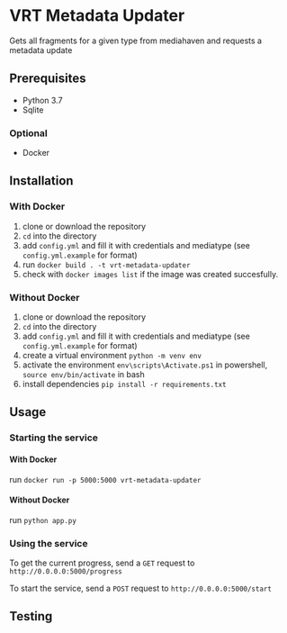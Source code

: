 # VRT Metadata Updater

Gets all fragments for a given type from mediahaven and requests a metadata update

## Prerequisites

- Python 3.7
- Sqlite

### Optional

- Docker

## Installation

### With Docker
1. clone or download the repository
2. `cd` into the directory
3. add `config.yml` and fill it with credentials and mediatype (see `config.yml.example` for format)
4. run `docker build . -t vrt-metadata-updater`
5. check with `docker images list` if the image was created succesfully.

### Without Docker
1. clone or download the repository
2. `cd` into the directory
3. add `config.yml` and fill it with credentials and mediatype (see `config.yml.example` for format)
4. create a virtual environment `python -m venv env`
5. activate the environment `env\scripts\Activate.ps1` in powershell, `source env/bin/activate` in bash
6. install dependencies `pip install -r requirements.txt`

## Usage

### Starting the service

#### With Docker

run `docker run -p 5000:5000 vrt-metadata-updater`

#### Without Docker

run `python app.py`

### Using the service

To get the current progress, send a `GET` request to `http://0.0.0.0:5000/progress`

To start the service, send a `POST` request to `http://0.0.0.0:5000/start`

## Testing
